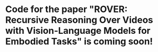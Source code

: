 # Code for the paper "ROVER: Recursive Reasoning Over Videos with Vision-Language Models for Embodied Tasks" is coming soon!
